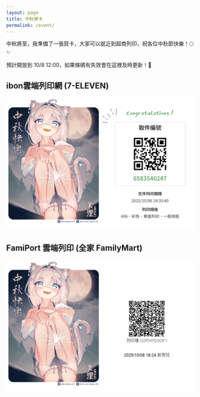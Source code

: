 ```yaml
---
layout: page
title: 中秋賀卡
permalink: /event/
---
```


中秋將至，我準備了一張賀卡，大家可以就近到超商列印，祝各位中秋節快樂！🌕✨

預計開放到 10/8 12:00，如果條碼有失效會在這裡及時更新！📅

## ibon雲端列印網 (7-ELEVEN)
![123](/assets/event/社群列印_ibon.jpg)

## FamiPort 雲端列印 (全家 FamilyMart)
![123](/assets/event/社群列印_全家.jpg)